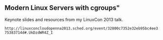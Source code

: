 ## Modern Linux Servers with cgroups"

Keynote slides and resources from my LinuxCon 2013 talk.

`http://linuxconcloudopenna2013.sched.org/event/32800c7352e32eb95bc4ee375383714d#.UkDzdWR4Z_I`
